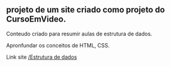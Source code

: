 ## projeto de um site criado como projeto do CursoEmVideo.

Conteudo criado para resumir aulas de estrutura de dados.

Apronfundar os conceitos de HTML, CSS.

Link site <a href="https://carlosxc-dev.github.io/projeto_site_estruturaDados/">/Estrutura de dados</a>
